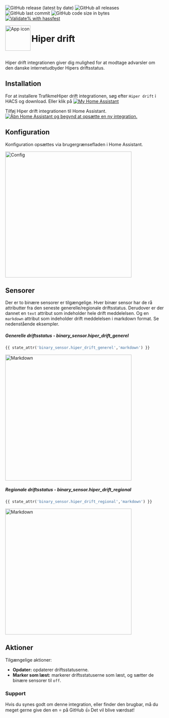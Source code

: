 <!-- markdownlint-disable MD041 MD001 -->
![GitHub release (latest by date)](https://img.shields.io/github/v/release/kgn3400/hiper_drift)
![GitHub all releases](https://img.shields.io/github/downloads/kgn3400/hiper_drift/total)
![GitHub last commit](https://img.shields.io/github/last-commit/kgn3400/hiper_drift)
![GitHub code size in bytes](https://img.shields.io/github/languages/code-size/kgn3400/hiper_drift)
[![Validate% with hassfest](https://github.com/kgn3400/hiper_drift/workflows/Validate%20with%20hassfest/badge.svg)](https://github.com/kgn3400/hiper_drift/actions/workflows/hassfest.yaml)

<img align="left" width="80" height="80" src="https://kgn3400.github.io/hiper_drift/assets/icon@2x.png" alt="App icon">

# Hiper drift

<br/>

Hiper drift integrationen giver dig mulighed for at modtage advarsler om den danske internetudbyder Hipers driftsstatus.

## Installation

For at installere TrafikmeHiper drift integrationen, søg efter `Hiper drift` i HACS og download.
Eller klik på
[![My Home Assistant](https://img.shields.io/badge/Home%20Assistant-%2341BDF5.svg?style=flat&logo=home-assistant&label=Add%20to%20HACS)](https://my.home-assistant.io/redirect/hacs_repository/?owner=kgn3400&repository=hiper_drift&category=integration)

Tilføj Hiper drift integrationen til Home Assistant.
[![Åbn Home Assistant og begynd at opsætte en ny integration.](https://my.home-assistant.io/badges/config_flow_start.svg)](https://my.home-assistant.io/redirect/config_flow_start/?domain=hiper_drift)

## Konfiguration

Konfiguration opsættes via brugergrænsefladen i Home Assistant.

<img src="https://kgn3400.github.io/hiper_drift/assets/config.png" width="400" height="auto" alt="Config">
<br>

## Sensorer

Der er to binære sensorer er tilgængelige. Hver binær sensor har de rå attributter fra den seneste generelle/regionale driftsstatus.
Derudover er der dannet en `text` attribut som indeholder hele drift meddelelsen. Og en `markdown` attribut som indeholder drift meddelelsen i markdown format. Se nedenstående eksempler.

##### Generelle driftsstatus - binary_sensor.hiper_drift_generel

```Python
{{ state_attr('binary_sensor.hiper_drift_generel','markdown') }}
```

<img src="https://kgn3400.github.io/hiper_drift/assets/gen_md.png" width="400" height="auto" alt="Markdown">
<br>

##### Regionale driftsstatus - binary_sensor.hiper_drift_regional

```Python
{{ state_attr('binary_sensor.hiper_drift_regional','markdown') }}
```

<img src="https://kgn3400.github.io/hiper_drift/assets/rel_md.png" width="400" height="auto" alt="Markdown">
<br>

## Aktioner

Tilgængelige aktioner:

+ __Opdater:__ opdaterer driftsstatuserne.
+ __Marker som læst:__ markerer driftsstatuserne som læst, og sætter de binære sensorer til `off`.

### Support

Hvis du synes godt om denne integration, eller finder den brugbar, må du meget gerne give den en ⭐️ på GitHub 👍 Det vil blive værdsat!
